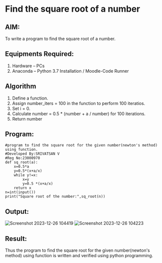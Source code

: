 # Find the square root of a number

## AIM:
To write a program to find the square root of a number.

## Equipments Required:
1. Hardware – PCs
2. Anaconda – Python 3.7 Installation / Moodle-Code Runner

## Algorithm
1. Define a function.
2. Assign number_iters = 100 in the function to perform 100 iteratios.
3. Set i = 0.
4. Calculate  number = 0.5 * (number + a / number) for 100 iterations.
5. Return number

## Program:
```
#program to find the square root for the given number(newton's method) using function.
#Developed By:SRIVATSAN V
#Reg No:23000970
def sq_root(a):
    x=0.5*a
    y=0.5*(x+a/x)
    while y!=x:
        x=y
        y=0.5 *(x+a/x)
    return x
n=int(input())
print("Square root of the number:",sq_root(n))

```

## Output:
![Screenshot 2023-12-26 104419](https://github.com/Srivatsan0405/Square-root-of-a-number/assets/139841630/c4f84a29-859e-4d87-8a6c-955207ccc4d0)
![Screenshot 2023-12-26 104223](https://github.com/Srivatsan0405/Square-root-of-a-number/assets/139841630/ffbcd838-6adb-4485-b092-35c0901fdbf3)


## Result:
Thus the program to find the square root for the given number(newton's method) using function is written and verified using python programming.
